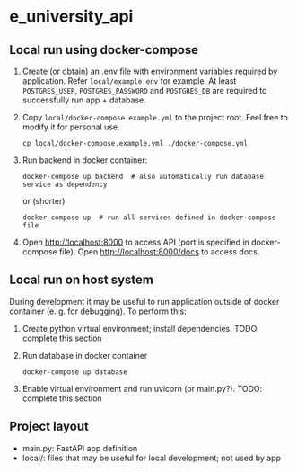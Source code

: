 # e_university_api

## Local run using docker-compose

1. Create (or obtain) an .env file with environment variables required by application.
   Refer `local/example.env` for example. At least `POSTGRES_USER`, `POSTGRES_PASSWORD`
   and `POSTGRES_DB` are required to successfully run app + database.

2. Copy `local/docker-compose.example.yml` to the project root. Feel free to modify it for personal use.

       cp local/docker-compose.example.yml ./docker-compose.yml

3. Run backend in docker container:

       docker-compose up backend  # also automatically run database service as dependency

   or (shorter)

       docker-compose up  # run all services defined in docker-compose file

4. Open <http://localhost:8000> to access API (port is specified in docker-compose file).
   Open <http://localhost:8000/docs> to access docs.

## Local run on host system

During development it may be useful to run application outside of docker container (e. g. for debugging). To perform this:

1. Create python virtual environment; install dependencies.
   TODO: complete this section

2. Run database in docker container

       docker-compose up database

3. Enable virtual environment and run uvicorn (or main.py?).
   TODO: complete this section

## Project layout

- main.py: FastAPI app definition
- local/: files that may be useful for local development; not used by app

